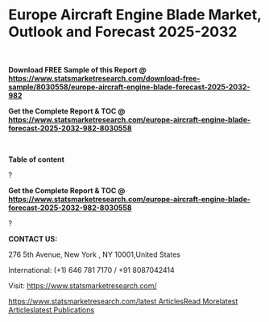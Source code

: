 <h1>Europe Aircraft Engine Blade Market, Outlook and Forecast 2025-2032</h1><br/><p><strong>Download FREE Sample of this Report @ <a href="https://www.statsmarketresearch.com/download-free-sample/8030558/europe-aircraft-engine-blade-forecast-2025-2032-982">https://www.statsmarketresearch.com/download-free-sample/8030558/europe-aircraft-engine-blade-forecast-2025-2032-982</a></strong></p>
 
 
 
 <div><b>Get the Complete Report & TOC @ <a href="https://www.statsmarketresearch.com/europe-aircraft-engine-blade-forecast-2025-2032-982-8030558">https://www.statsmarketresearch.com/europe-aircraft-engine-blade-forecast-2025-2032-982-8030558</a></b></div>
 
 
 
 <p><br />
 
 <b>Table of content</b></p>
 
 
 
 <p>? </p>
 
 
 
 <div><b>Get the Complete Report & TOC @ <a href="https://www.statsmarketresearch.com/europe-aircraft-engine-blade-forecast-2025-2032-982-8030558">https://www.statsmarketresearch.com/europe-aircraft-engine-blade-forecast-2025-2032-982-8030558</a></b></div>
 
 
 
 <p>? </p>
 
 
 
 <p><b>CONTACT US:</b><br />
 
 276 5th Avenue, New York , NY 10001,United States<br />
 
 International: (+1) 646 781 7170 / +91 8087042414<br />
 
 Visit: <a href="https://www.statsmarketresearch.com/">https://www.statsmarketresearch.com/</a><br />
 
 <a href="https://gyeongbokgung.com">https://www.statsmarketresearch.com/</a><a href="https://hallyeomaritime.com">latest Articles</a><a href="https://jingwansa.com">Read More</a><a href="https://nguoiviet.jp/">latest Articles</a><a href="https://www.intelmarketresearch.com/">latest Publications</a></p>